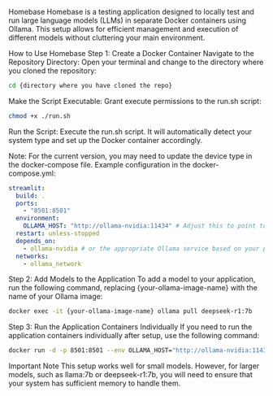 Homebase
Homebase is a testing application designed to locally test and run large language models (LLMs) in separate Docker containers using Ollama. This setup allows for efficient management and execution of different models without cluttering your main environment.

How to Use Homebase
Step 1: Create a Docker Container
Navigate to the Repository Directory: Open your terminal and change to the directory where you cloned the repository:

```bash
cd {directory where you have cloned the repo}
```
Make the Script Executable: Grant execute permissions to the run.sh script:

```bash
chmod +x ./run.sh
```

Run the Script: Execute the run.sh script. It will automatically detect your system type and set up the Docker container accordingly.

Note: For the current version, you may need to update the device type in the docker-compose file.
Example configuration in the docker-compose.yml:

```yaml
streamlit:
  build: .
  ports:
    - "8501:8501"
  environment:
    OLLAMA_HOST: "http://ollama-nvidia:11434" # Adjust this to point to the appropriate service name
  restart: unless-stopped
  depends_on:
    - ollama-nvidia # or the appropriate Ollama service based on your profile
  networks:
    - ollama_network
```

Step 2: Add Models to the Application
To add a model to your application, run the following command, replacing {your-ollama-image-name} with the name of your Ollama image:

```bash
docker exec -it {your-ollama-image-name} ollama pull deepseek-r1:7b
```

Step 3: Run the Application Containers Individually
If you need to run the application containers individually after setup, use the following command:

```bash
docker run -d -p 8501:8501 --env OLLAMA_HOST="http://ollama-nvidia:11434" --restart unless-stopped --link ollama-nvidia --network chatbot_ollama_network chatbot-streamlit-think
```

Important Note
This setup works well for small models. However, for larger models, such as llama:7b or deepseek-r1:7b, you will need to ensure that your system has sufficient memory to handle them.

